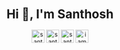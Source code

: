 <h1 align="center">Hi 👋, I'm Santhosh</h1>
<p align="center">
<a href="https://twitter.com/Santhosh_Basrur" target="blank"><img align="center" src="https://cdn.jsdelivr.net/npm/simple-icons@3.0.1/icons/twitter.svg" alt="santhosh_basrur" height="30" width="30" /></a>
<a href="https://linkedin.com/in/santhosh-nayak" target="blank"><img align="center" src="https://cdn.jsdelivr.net/npm/simple-icons@3.0.1/icons/linkedin.svg" alt="santhosh nayak" height="30" width="30" /></a>
<a href="https://www.facebook.com/santosh.nayak.370/" target="blank"><img align="center" src="https://cdn.jsdelivr.net/npm/simple-icons@3.0.1/icons/facebook.svg" alt="santhosh nayak" height="30" width="30" /></a>
<a href="https://instagram.com/iamnyk7" target="blank"><img align="center" src="https://cdn.jsdelivr.net/npm/simple-icons@3.0.1/icons/instagram.svg" alt="iamnyk7" height="30" width="30" /></a>
</p>
